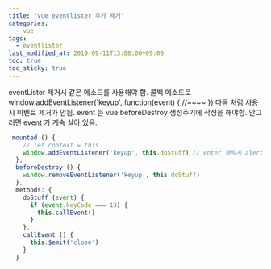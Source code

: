 ```yaml
---
title: "vue eventlister 추가 제거"
categories:
  - vue
tags:
  - eventlister
last_modified_at: 2019-09-11T13:00:00+09:00
toc: true
toc_sticky: true
---
```


eventLister 제거시 같은 메소드를 사용해야 함. 
콜백 메소드로 
window.addEventListener('keyup', function(event) {
  //~~~~
})
다음 처럼 사용시 이벤트 제거가 안됨.
event 는 vue beforeDestroy 생성주기에 작성을 해야함. 안그러면 event 가 계속 살아 있음.


``` javascript
 mounted () {
    // let context = this
    window.addEventListener('keyup', this.doStuff) // enter 클릭시 alert 창 닫기
  },
  beforeDestroy () {
    window.removeEventListener('keyup', this.doStuff)
  },
  methods: {
    doStuff (event) {
      if (event.keyCode === 13) {
        this.callEvent()
      }
    },
    callEvent () {
      this.$emit('close')
    }
  }
```
